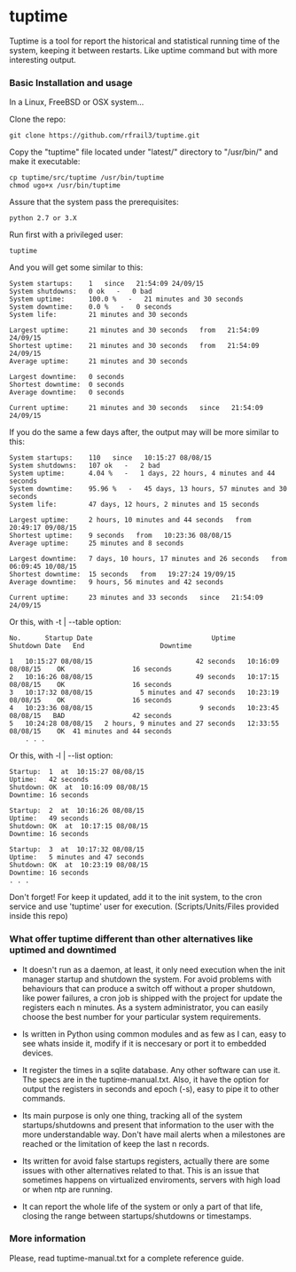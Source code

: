 tuptime
=======

Tuptime is a tool for report the historical and statistical running time of the system, keeping it between restarts. Like uptime command but with more interesting output.


### Basic Installation and usage

In a Linux, FreeBSD or OSX system...

Clone the repo:

	git clone https://github.com/rfrail3/tuptime.git

Copy the "tuptime" file located under "latest/" directory to "/usr/bin/" and make it executable:

	cp tuptime/src/tuptime /usr/bin/tuptime
	chmod ugo+x /usr/bin/tuptime

Assure that the system pass the prerequisites:

	python 2.7 or 3.X 

Run first with a privileged user:

	tuptime

And you will get some similar to this:

	System startups:	1   since   21:54:09 24/09/15
	System shutdowns:	0 ok   -   0 bad
	System uptime: 		100.0 %   -   21 minutes and 30 seconds
	System downtime: 	0.0 %   -   0 seconds
	System life: 		21 minutes and 30 seconds

	Largest uptime:		21 minutes and 30 seconds   from   21:54:09 24/09/15
	Shortest uptime:	21 minutes and 30 seconds   from   21:54:09 24/09/15
	Average uptime: 	21 minutes and 30 seconds

	Largest downtime:	0 seconds
	Shortest downtime:	0 seconds
	Average downtime: 	0 seconds

	Current uptime: 	21 minutes and 30 seconds   since   21:54:09 24/09/15

If you do the same a few days after, the output may will be more similar to this:

	System startups:	110   since   10:15:27 08/08/15
	System shutdowns:	107 ok   -   2 bad
	System uptime: 		4.04 %   -   1 days, 22 hours, 4 minutes and 44 seconds
	System downtime: 	95.96 %   -   45 days, 13 hours, 57 minutes and 30 seconds
	System life: 		47 days, 12 hours, 2 minutes and 15 seconds

	Largest uptime:		2 hours, 10 minutes and 44 seconds   from   20:49:17 09/08/15
	Shortest uptime:	9 seconds   from   10:23:36 08/08/15
	Average uptime: 	25 minutes and 8 seconds

	Largest downtime:	7 days, 10 hours, 17 minutes and 26 seconds   from   06:09:45 10/08/15
	Shortest downtime:	15 seconds   from   19:27:24 19/09/15
	Average downtime: 	9 hours, 56 minutes and 42 seconds

	Current uptime: 	23 minutes and 33 seconds   since   21:54:09 24/09/15

Or this, with -t | --table option:

	No.      Startup Date                              Uptime       Shutdown Date   End                   Downtime
                                                                                                                                    
	1   10:15:27 08/08/15                          42 seconds   10:16:09 08/08/15    OK                 16 seconds
	2   10:16:26 08/08/15                          49 seconds   10:17:15 08/08/15    OK                 16 seconds
	3   10:17:32 08/08/15            5 minutes and 47 seconds   10:23:19 08/08/15    OK                 16 seconds
	4   10:23:36 08/08/15                           9 seconds   10:23:45 08/08/15   BAD                 42 seconds
	5   10:24:28 08/08/15   2 hours, 9 minutes and 27 seconds   12:33:55 08/08/15    OK  41 minutes and 44 seconds
        . . .

Or this, with -l | --list option:

	Startup:  1  at  10:15:27 08/08/15
	Uptime:   42 seconds
	Shutdown: OK  at  10:16:09 08/08/15
	Downtime: 16 seconds

	Startup:  2  at  10:16:26 08/08/15
	Uptime:   49 seconds
	Shutdown: OK  at  10:17:15 08/08/15
	Downtime: 16 seconds

	Startup:  3  at  10:17:32 08/08/15
	Uptime:   5 minutes and 47 seconds
	Shutdown: OK  at  10:23:19 08/08/15
	Downtime: 16 seconds
	. . .

Don't forget! For keep it updated, add it to the init system, to the cron service and use 'tuptime' user for execution. (Scripts/Units/Files provided inside this repo)



### What offer tuptime different than other alternatives like uptimed and downtimed

- It doesn't run as a daemon, at least, it only need execution when the init manager startup and shutdown the system. For avoid problems with behaviours that can produce a switch off without a proper shutdown, like power failures, a cron job is shipped with the project for update the registers each n minutes. As a system administrator, you can easily choose the best number for your particular system requirements.

- Is written in Python using common modules and as few as I can, easy to see whats inside it, modify if it is neccesary or port it to embedded devices.

- It register the times in a sqlite database. Any other software can use it. The specs are in the tuptime-manual.txt. Also, it have the option for output the registers in seconds and epoch (-s), easy to pipe it to other commands.

- Its main purpose is only one thing, tracking all of the system startups/shutdowns and present that information to the user with the more understandable way. Don't have mail alerts when a milestones are reached or the limitation of keep the last n records.

- Its written for avoid false startups registers, actually there are some issues with other alternatives related to that. This is an issue that sometimes happens on virtualized enviroments, servers with high load or when ntp are running.

- It can report the whole life of the system or only a part of that life, closing the range between startups/shutdowns or timestamps.


### More information

Please, read tuptime-manual.txt for a complete reference guide.
